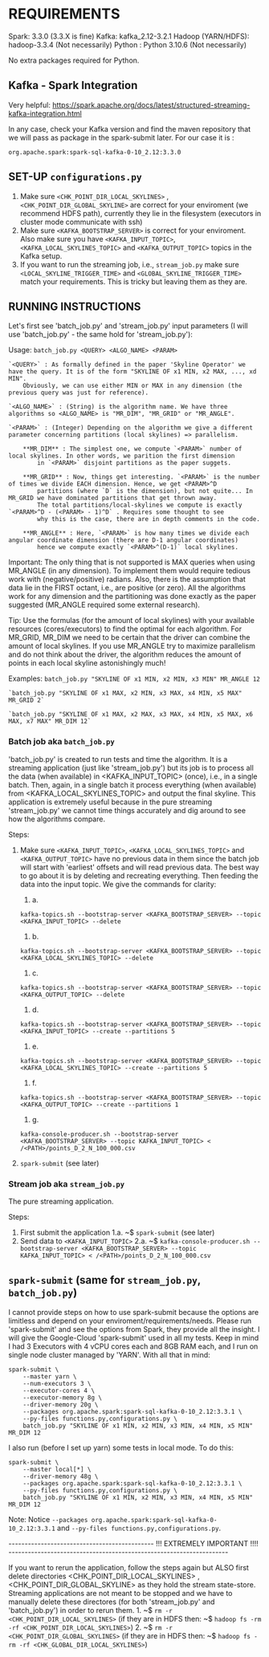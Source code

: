 # REQUIREMENTS

Spark: 3.3.0   (3.3.X is fine)
Kafka: kafka_2.12-3.2.1
Hadoop (YARN/HDFS): hadoop-3.3.4 (Not necessarily)
Python : Python 3.10.6 (Not necessarily)

No extra packages required for Python.


## Kafka - Spark Integration

Very helpful: https://spark.apache.org/docs/latest/structured-streaming-kafka-integration.html

In any case, check your Kafka version and find the maven repository that we will pass
as package in the spark-submit later. For our case it is :

	org.apache.spark:spark-sql-kafka-0-10_2.12:3.3.0


## SET-UP `configurations.py`
 
1. Make sure `<CHK_POINT_DIR_LOCAL_SKYLINES>` , `<CHK_POINT_DIR_GLOBAL_SKYLINE>` are correct for your enviroment (we recommend HDFS path),
currently they lie in the filesystem (executors in cluster mode communicate with ssh)
2. Make sure `<KAFKA_BOOTSTRAP_SERVER>` is correct for your enviroment. Also make sure you have `<KAFKA_INPUT_TOPIC>`, `<KAFKA_LOCAL_SKYLINES_TOPIC>`
and `<KAFKA_OUTPUT_TOPIC>` topics in the Kafka setup.
3. If you want to run the streaming job, i.e., `stream_job.py` make sure `<LOCAL_SKYLINE_TRIGGER_TIME>` and `<GLOBAL_SKYLINE_TRIGGER_TIME>` match
your requirements. This is tricky but leaving them as they are.


## RUNNING INSTRUCTIONS

Let's first see 'batch_job.py' and 'stream_job.py' input parameters (I will use 'batch_job.py' - the same hold for 'stream_job.py'):

Usage: `batch_job.py <QUERY> <ALGO_NAME> <PARAM>`

	`<QUERY>` : As formally defined in the paper 'Skyline Operator' we have the query. It is of the form "SKYLINE OF x1 MIN, x2 MAX, ..., xd MIN".
		Obviously, we can use either MIN or MAX in any dimension (the previous query was just for reference). 
		
	`<ALGO_NAME>` : (String) is the algorithm name. We have three algorithms so <ALGO_NAME> is "MR_DIM", "MR_GRID" or "MR_ANGLE".
	
	`<PARAM>` : (Integer) Depending on the algorithm we give a different parameter concerning partitions (local skylines) => parallelism.
	
		**MR_DIM** : The simplest one, we compute `<PARAM>` number of local skylines. In other words, we parition the first dimension
			in `<PARAM>` disjoint partitions as the paper suggets.
			
		**MR_GRID** : Now, things get interesting. `<PARAM>` is the number of times we divide EACH dimension. Hence, we get <PARAM>^D
			partitions (where `D` is the dimension), but not quite... In MR_GRID we have dominated partitions that get thrown away.
			The total partitions/local-skylines we compute is exactly `<PARAM>^D - (<PARAM> - 1)^D` . Requires some thought to see
			why this is the case, there are in depth comments in the code.
			
		**MR_ANGLE** : Here, `<PARAM>` is how many times we divide each angular coordinate dimension (there are D-1 angular coordinates) 
			hence we compute exactly `<PARAM>^(D-1)` local skylines.

Important: The only thing that is not supported is MAX queries when using MR_ANGLE (in any dimension). To implement them would require
tedious work with (negative/positive) radians. Also, there is the assumption that data lie in the FIRST octant, i.e., are positive (or zero).
All the algorithms work for any dimension and the partitioning was done exactly as the paper suggested (MR_ANGLE required some external research).

Tip: Use the formulas (for the amount of local skylines) with your available resources (cores/executors) to find the optimal <PARAM> for each
algorithm. For MR_GRID, MR_DIM we need to be certain that the driver can combine the amount of local skylines. If you use MR_ANGLE try to maximize parallelism
and do not think about the driver, the algorithm reduces the amount of points in each local skyline astonishingly much!

Examples:
	`batch_job.py "SKYLINE OF x1 MIN, x2 MIN, x3 MIN" MR_ANGLE 12`
	
	`batch_job.py "SKYLINE OF x1 MAX, x2 MIN, x3 MAX, x4 MIN, x5 MAX" MR_GRID 2`
	
	`batch_job.py "SKYLINE OF x1 MAX, x2 MAX, x3 MAX, x4 MIN, x5 MAX, x6 MAX, x7 MAX" MR_DIM 12`
	

### Batch job aka `batch_job.py` 

'batch_job.py' is created to run tests and time the algorithm. It is a streaming application (just like 'stream_job.py') but its job is to 
process all the data (when available) in <KAFKA_INPUT_TOPIC> (once), i.e., in a single batch. Then, again, in a single batch it process everything 
(when available) from <KAFKA_LOCAL_SKYLINES_TOPIC> and output the final skyline. This application is extremely useful because in the pure streaming
'stream_job.py' we cannot time things accurately and dig around to see how the algorithms compare.

Steps:

1. Make sure `<KAFKA_INPUT_TOPIC>`, `<KAFKA_LOCAL_SKYLINES_TOPIC>` and `<KAFKA_OUTPUT_TOPIC>` have no previous data in them since the batch
job will start with 'earliest' offsets and will read previous data. The best way to go about it is by deleting and recreating everything.
Then feeding the data into the input topic. We give the commands for clarity:
	1. a. 
	
	`kafka-topics.sh --bootstrap-server <KAFKA_BOOTSTRAP_SERVER> --topic <KAFKA_INPUT_TOPIC> --delete`
	
	1. b. 
	
	`kafka-topics.sh --bootstrap-server <KAFKA_BOOTSTRAP_SERVER> --topic <KAFKA_LOCAL_SKYLINES_TOPIC> --delete`
	
	1. c. 
	
	`kafka-topics.sh --bootstrap-server <KAFKA_BOOTSTRAP_SERVER> --topic <KAFKA_OUTPUT_TOPIC> --delete`
	
	1. d. 
	
	`kafka-topics.sh --bootstrap-server <KAFKA_BOOTSTRAP_SERVER> --topic <KAFKA_INPUT_TOPIC> --create --partitions 5`
	
	1. e. 
	
	`kafka-topics.sh --bootstrap-server <KAFKA_BOOTSTRAP_SERVER> --topic <KAFKA_LOCAL_SKYLINES_TOPIC> --create --partitions 5`
	
	1. f. 
	
	`kafka-topics.sh --bootstrap-server <KAFKA_BOOTSTRAP_SERVER> --topic <KAFKA_OUTPUT_TOPIC> --create --partitions 1`
	
	1. g. 
	
	`kafka-console-producer.sh --bootstrap-server <KAFKA_BOOTSTRAP_SERVER> --topic KAFKA_INPUT_TOPIC> < /<PATH>/points_D_2_N_100_000.csv`
	
2. `spark-submit` (see later)

### Stream job aka `stream_job.py`

The pure streaming application.

Steps:

1. First submit the application
	1.a. ~$ `spark-submit` (see later)
2. Send data to `<KAFKA_INPUT_TOPIC>`
	2.a. ~$ `kafka-console-producer.sh --bootstrap-server <KAFKA_BOOTSTRAP_SERVER> --topic KAFKA_INPUT_TOPIC> < /<PATH>/points_D_2_N_100_000.csv`

## `spark-submit` (same for `stream_job.py`, `batch_job.py`)

I cannot provide steps on how to use spark-submit because the options are limitless and depend on your enviroment/requirements/needs. Please
run 'spark-submit' and see the options from Spark, they provide all the insight. I will give the Google-Cloud 'spark-submit' used in all my
tests. Keep in mind I had 3 Executors with 4 vCPU cores each and 8GB RAM each, and I run on single node cluster managed by 'YARN'. With all that in mind:

```
spark-submit \
	--master yarn \
	--num-executors 3 \
	--executor-cores 4 \
	--executor-memory 8g \
	--driver-memory 20g \
	--packages org.apache.spark:spark-sql-kafka-0-10_2.12:3.3.1 \
	--py-files functions.py,configurations.py \
	batch_job.py "SKYLINE OF x1 MIN, x2 MIN, x3 MIN, x4 MIN, x5 MIN" MR_DIM 12
```

I also run (before I set up yarn) some tests in local mode. To do this:

```
spark-submit \
	--master local[*] \
	--driver-memory 48g \
	--packages org.apache.spark:spark-sql-kafka-0-10_2.12:3.3.1 \
	--py-files functions.py,configurations.py \
	batch_job.py "SKYLINE OF x1 MIN, x2 MIN, x3 MIN, x4 MIN, x5 MIN" MR_DIM 12
```

Note: Notice `--packages org.apache.spark:spark-sql-kafka-0-10_2.12:3.3.1` and `--py-files functions.py,configurations.py`.

--------------------------------------------- !!! EXTREMELY IMPORTANT !!!! --------------------------------------------------------------------

If you want to rerun the application, follow the steps again but ALSO first delete directories <CHK_POINT_DIR_LOCAL_SKYLINES> ,
<CHK_POINT_DIR_GLOBAL_SKYLINE> as they hold the stream state-store. Streaming applications are not meant to be stopped and we have to manually
delete these directores (for both 'stream_job.py' and 'batch_job.py') in order to rerun them.
	1. ~$ `rm -r <CHK_POINT_DIR_LOCAL_SKYLINES>`    (if they are in HDFS then: ~$ `hadoop fs -rm -rf <CHK_POINT_DIR_LOCAL_SKYLINES>`)
	2. ~$ `rm -r <CHK_POINT_DIR_GLOBAL_SKYLINES>`   (if they are in HDFS then: ~$ `hadoop fs -rm -rf <CHK_GLOBAL_DIR_LOCAL_SKYLINES>`)









